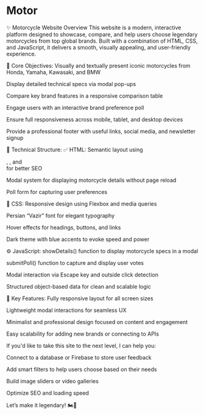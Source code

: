 # Motor
✨ Motorcycle Website Overview
This website is a modern, interactive platform designed to showcase, compare, and help users choose legendary motorcycles from top global brands. Built with a combination of HTML, CSS, and JavaScript, it delivers a smooth, visually appealing, and user-friendly experience.

🎯 Core Objectives:
Visually and textually present iconic motorcycles from Honda, Yamaha, Kawasaki, and BMW

Display detailed technical specs via modal pop-ups

Compare key brand features in a responsive comparison table

Engage users with an interactive brand preference poll

Ensure full responsiveness across mobile, tablet, and desktop devices

Provide a professional footer with useful links, social media, and newsletter signup

🧩 Technical Structure:
✅ HTML:
Semantic layout using <section>, <table>, and <footer> for better SEO

Modal system for displaying motorcycle details without page reload

Poll form for capturing user preferences

🎨 CSS:
Responsive design using Flexbox and media queries

Persian “Vazir” font for elegant typography

Hover effects for headings, buttons, and links

Dark theme with blue accents to evoke speed and power

⚙️ JavaScript:
showDetails() function to display motorcycle specs in a modal

submitPoll() function to capture and display user votes

Modal interaction via Escape key and outside click detection

Structured object-based data for clean and scalable logic

📱 Key Features:
Fully responsive layout for all screen sizes

Lightweight modal interactions for seamless UX

Minimalist and professional design focused on content and engagement

Easy scalability for adding new brands or connecting to APIs

If you'd like to take this site to the next level, I can help you:

Connect to a database or Firebase to store user feedback

Add smart filters to help users choose based on their needs

Build image sliders or video galleries

Optimize SEO and loading speed

Let’s make it legendary! 🏍️💨
